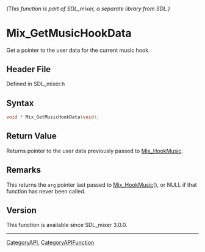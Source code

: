 ###### (This function is part of SDL_mixer, a separate library from SDL.)
# Mix_GetMusicHookData

Get a pointer to the user data for the current music hook.

## Header File

Defined in SDL_mixer.h

## Syntax

```c
void * Mix_GetMusicHookData(void);

```

## Return Value

Returns pointer to the user data previously passed to
[Mix_HookMusic](Mix_HookMusic).

## Remarks

This returns the `arg` pointer last passed to
[Mix_HookMusic](Mix_HookMusic)(), or NULL if that function has never been
called.

## Version

This function is available since SDL_mixer 3.0.0.

----
[CategoryAPI](CategoryAPI), [CategoryAPIFunction](CategoryAPIFunction)

